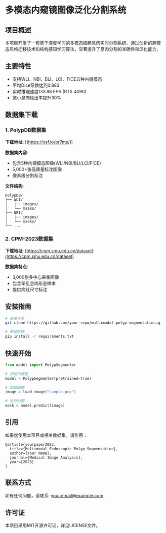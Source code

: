 # 多模态内窥镜图像泛化分割系统

## 项目概述
本项目开发了一套基于深度学习的多模态结肠息肉实时分割系统，通过创新的跨模态风格迁移技术和结构感知学习算法，显著提升了息肉分割的准确性和泛化能力。

## 主要特性
- 支持WLI、NBI、BLI、LCI、FICE五种内镜模态
- 平均Dice系数达到0.883
- 实时推理速度133.88 FPS (RTX 4090)
- 微小息肉检出率提升30%

## 数据集下载
### 1. PolypDB数据集
**下载地址**: [(https://osf.io/pr7ms/)]

**数据集内容**:
- 包含5种内镜模态图像(WLI/NBI/BLI/LCI/FICE)
- 5,000+张高质量标注图像
- 像素级分割标注

**文件结构**:
```
PolypDB/
├── WLI/
│   ├── images/
│   └── masks/
├── NBI/
│   ├── images/
│   └── masks/
└── ...
```

### 2. CPM-2023数据集
**下载地址**: [https://cpm.smu.edu.cn/dataset](https://cpm.smu.edu.cn/dataset)

**数据集特点**:
- 3,000张多中心采集图像
- 包含罕见息肉形态样本
- 提供病灶尺寸标注

## 安装指南
```bash
# 克隆仓库
git clone https://github.com/your-repo/multimodal-polyp-segmentation.git

# 安装依赖
pip install -r requirements.txt
```

## 快速开始
```python
from model import PolypSegmenter

# 初始化模型
model = PolypSegmenter(pretrained=True)

# 加载图像
image = load_image("sample.png")

# 执行分割
mask = model.predict(image)
```

## 引用
如果您使用本项目或相关数据集，请引用：
```
@article{yourpaper2023,
  title={Multimodal Endoscopic Polyp Segmentation},
  author={Your Name},
  journal={Medical Image Analysis},
  year={2023}
}
```

## 联系方式
如有任何问题，请联系: your.email@example.com

## 许可证
本项目采用MIT开源许可证，详见LICENSE文件。
